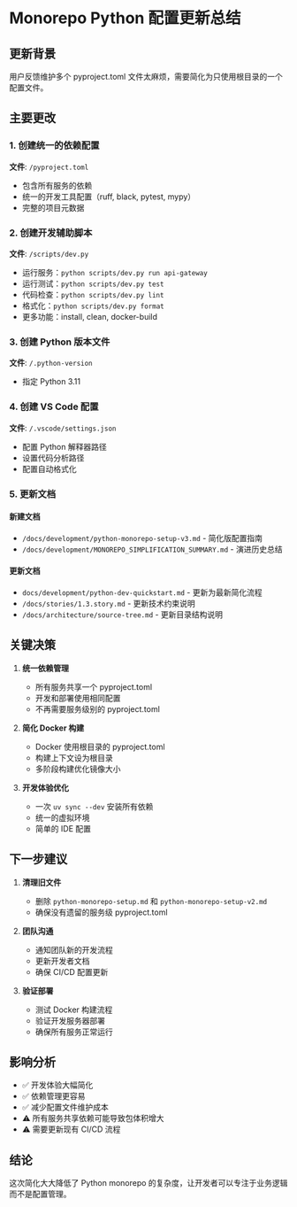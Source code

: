 # Monorepo Python 配置更新总结

## 更新背景

用户反馈维护多个 pyproject.toml 文件太麻烦，需要简化为只使用根目录的一个配置文件。

## 主要更改

### 1. 创建统一的依赖配置

**文件**: `/pyproject.toml`
- 包含所有服务的依赖
- 统一的开发工具配置（ruff, black, pytest, mypy）
- 完整的项目元数据

### 2. 创建开发辅助脚本

**文件**: `/scripts/dev.py`
- 运行服务：`python scripts/dev.py run api-gateway`
- 运行测试：`python scripts/dev.py test`
- 代码检查：`python scripts/dev.py lint`
- 格式化：`python scripts/dev.py format`
- 更多功能：install, clean, docker-build

### 3. 创建 Python 版本文件

**文件**: `/.python-version`
- 指定 Python 3.11

### 4. 创建 VS Code 配置

**文件**: `/.vscode/settings.json`
- 配置 Python 解释器路径
- 设置代码分析路径
- 配置自动格式化

### 5. 更新文档

#### 新建文档
- `/docs/development/python-monorepo-setup-v3.md` - 简化版配置指南
- `/docs/development/MONOREPO_SIMPLIFICATION_SUMMARY.md` - 演进历史总结

#### 更新文档
- `docs/development/python-dev-quickstart.md` - 更新为最新简化流程
- `/docs/stories/1.3.story.md` - 更新技术约束说明
- `/docs/architecture/source-tree.md` - 更新目录结构说明

## 关键决策

1. **统一依赖管理**
   - 所有服务共享一个 pyproject.toml
   - 开发和部署使用相同配置
   - 不再需要服务级别的 pyproject.toml

2. **简化 Docker 构建**
   - Docker 使用根目录的 pyproject.toml
   - 构建上下文设为根目录
   - 多阶段构建优化镜像大小

3. **开发体验优化**
   - 一次 `uv sync --dev` 安装所有依赖
   - 统一的虚拟环境
   - 简单的 IDE 配置

## 下一步建议

1. **清理旧文件**
   - 删除 `python-monorepo-setup.md` 和 `python-monorepo-setup-v2.md`
   - 确保没有遗留的服务级 pyproject.toml

2. **团队沟通**
   - 通知团队新的开发流程
   - 更新开发者文档
   - 确保 CI/CD 配置更新

3. **验证部署**
   - 测试 Docker 构建流程
   - 验证开发服务器部署
   - 确保所有服务正常运行

## 影响分析

- ✅ 开发体验大幅简化
- ✅ 依赖管理更容易
- ✅ 减少配置文件维护成本
- ⚠️ 所有服务共享依赖可能导致包体积增大
- ⚠️ 需要更新现有 CI/CD 流程

## 结论

这次简化大大降低了 Python monorepo 的复杂度，让开发者可以专注于业务逻辑而不是配置管理。